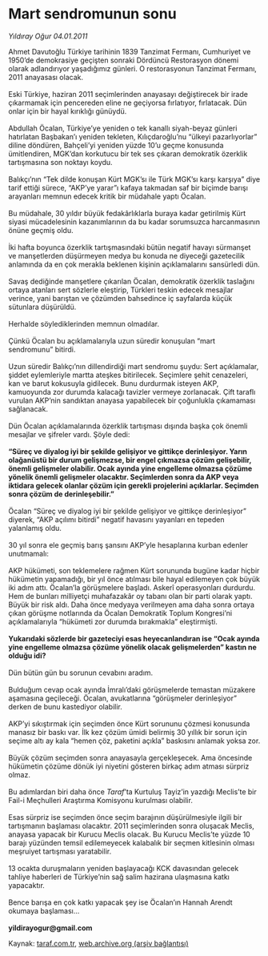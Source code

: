 # Mart sendromunun sonu

*Yıldıray Oğur 04.01.2011*

<div class="yazi">Ahmet Davutoğlu Türkiye tarihinin 1839 Tanzimat Fermanı, Cumhuriyet ve 1950’de demokrasiye geçişten sonraki Dördüncü Restorasyon dönemi olarak adlandırıyor yaşadığımız günleri. O restorasyonun Tanzimat Fermanı, 2011 anayasası olacak. <br/><br/>Eski Türkiye, haziran 2011 seçimlerinden anayasayı değiştirecek bir irade çıkarmamak için pencereden eline ne geçiyorsa fırlatıyor, fırlatacak. Dün onlar için bir hayal kırıklığı günüydü. <br/><br/>Abdullah Öcalan, Türkiye’ye yeniden o tek kanallı siyah-beyaz günleri hatırlatan Başbakan’ı yeniden tekleten, Kılıçdaroğlu’nu “ülkeyi pazarlıyorlar” diline döndüren, Bahçeli’yi yeniden yüzde 10’u geçme konusunda ümitlendiren, MGK’dan korkutucu bir tek ses çıkaran demokratik özerklik tartışmasına son noktayı koydu. <br/><br/>Balıkçı’nın “Tek dilde konuşan Kürt MGK’sı ile Türk MGK’sı karşı karşıya” diye tarif ettiği sürece, “AKP’ye yarar”ı kafaya takmadan saf bir biçimde barışı arayanları memnun edecek kritik bir müdahale yaptı Öcalan. <br/><br/>Bu müdahale, 30 yıldır büyük fedakârlıklarla buraya kadar getirilmiş Kürt siyasi mücadelesinin kazanımlarının da bu kadar sorumsuzca harcanmasının önüne geçmiş oldu. <br/><br/>İki hafta boyunca özerklik tartışmasındaki bütün negatif havayı sürmanşet ve manşetlerden düşürmeyen medya bu konuda ne diyeceği gazetecilik anlamında da en çok merakla beklenen kişinin açıklamalarını sansürledi dün. <br/><br/>Savaş dediğinde manşetlere çıkarılan Öcalan, demokratik özerklik taslağını ortaya atanları sert sözlerle eleştirip, Türkleri teskin edecek mesajlar verince, yani barıştan ve çözümden bahsedince iç sayfalarda küçük sütunlara düşürüldü. <br/><br/>Herhalde söylediklerinden memnun olmadılar. <br/><br/>Çünkü Öcalan bu açıklamalarıyla uzun süredir konuşulan “mart sendromunu” bitirdi. <br/><br/>Uzun süredir Balıkçı’nın dillendirdiği mart sendromu şuydu: Sert açıklamalar, şiddet eylemleriyle martta ateşkes bitirilecek. Seçimlere şehit cenazeleri, kan ve barut kokusuyla gidilecek. Bunu durdurmak isteyen AKP, kamuoyunda zor durumda kalacağı tavizler vermeye zorlanacak. Çift taraflı vurulan AKP’nin sandıktan anayasa yapabilecek bir çoğunlukla çıkamaması sağlanacak. <br/><br/>Dün Öcalan açıklamalarında özerklik tartışması dışında başka çok önemli mesajlar ve şifreler vardı. Şöyle dedi: <b><br/><br/>“Süreç ve diyalog iyi bir şekilde gelişiyor ve gittikçe derinleşiyor. Yarın olağanüstü bir durum gelişmezse, bir engel çıkmazsa çözüm gelişebilir, önemli gelişmeler olabilir. Ocak ayında yine engelleme olmazsa çözüme yönelik önemli gelişmeler olacaktır. Seçimlerden sonra da AKP veya iktidara gelecek olanlar çözüm için gerekli projelerini açıklarlar. Seçimden sonra çözüm de derinleşebilir.”</b> <br/><br/>Öcalan “Süreç ve diyalog iyi bir şekilde gelişiyor ve gittikçe derinleşiyor” diyerek, “AKP açılımı bitirdi” negatif havasını yayanları en tepeden yalanlamış oldu. <br/><br/>30 yıl sonra ele geçmiş barış şansını AKP’yle hesaplarına kurban edenler unutmamalı: <br/><br/>AKP hükümeti, son teklemelere rağmen Kürt sorununda bugüne kadar hiçbir hükümetin yapamadığı, bir yıl önce atılması bile hayal edilemeyen çok büyük iki adım attı. Öcalan’la görüşmelere başladı. Askerî operasyonları durdurdu. Hem de bunları milliyetçi muhafazakâr oy tabanı olan bir parti olarak yaptı. Büyük bir risk aldı. Daha önce medyaya verilmeyen ama daha sonra ortaya çıkan görüşme notlarında da Öcalan Demokratik Toplum Kongresi’ni açıklamalarıyla “hükümeti zor durumda bırakmakla” eleştirmişti. <b><br/><br/>Yukarıdaki sözlerde bir gazeteciyi esas heyecanlandıran ise “Ocak ayında yine engelleme olmazsa çözüme yönelik olacak gelişmelerden” kastın ne olduğu idi?</b> <br/><br/>Dün bütün gün bu sorunun cevabını aradım. <br/><br/>Bulduğum cevap ocak ayında İmralı’daki görüşmelerde temastan müzakere aşamasına geçileceği. Öcalan, avukatlarına “görüşmeler derinleşiyor” derken de bunu kastediyor olabilir. <br/><br/>AKP’yi sıkıştırmak için seçimden önce Kürt sorununu çözmesi konusunda manasız bir baskı var. İlk kez çözüm ümidi belirmiş 30 yıllık bir sorun için seçime altı ay kala “hemen çöz, paketini açıkla” baskısını anlamak yoksa zor. <br/><br/>Büyük çözüm seçimden sonra anayasayla gerçekleşecek. Ama öncesinde hükümetin çözüme dönük iyi niyetini gösteren birkaç adım atması sürpriz olmaz. <br/><br/>Bu adımlardan biri daha önce <i>Taraf</i>’ta Kurtuluş Tayiz’in yazdığı Meclis’te bir Fail-i Meçhulleri Araştırma Komisyonu kurulması olabilir. <br/><br/>Esas sürpriz ise seçimden önce seçim barajının düşürülmesiyle ilgili bir tartışmanın başlaması olacaktır. 2011 seçimlerinden sonra oluşacak Meclis, anayasa yapacak bir Kurucu Meclis olacak. Bu Kurucu Meclis’te yüzde 10 barajı yüzünden temsil edilemeyecek kalabalık bir seçmen kitlesinin olması meşruiyet tartışması yaratabilir. <br/><br/>13 ocakta duruşmaların yeniden başlayacağı KCK davasından gelecek tahliye haberleri de Türkiye’nin sağ salim hazirana ulaşmasına katkı yapacaktır. <br/><br/>Bence barışa en çok katkı yapacak şey ise Öcalan’ın Hannah Arendt okumaya başlaması... <b><br/><br/>yildirayogur@gmail.com</b>
</div>

Kaynak: [taraf.com.tr](http://www.taraf.com.tr/yildiray-ogur/makale-mart-sendromunun-sonu.htm), [web.archive.org (arşiv bağlantısı)](http://web.archive.org/web/20130709171519/http://www.taraf.com.tr/yildiray-ogur/makale-mart-sendromunun-sonu.htm)
